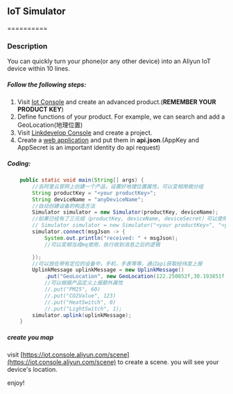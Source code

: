 ## IoT Simulator
==========
### Description
You can quickly turn your phone(or any other device) into an Aliyun IoT device within 10 lines.


##### Follow the following steps:
1. Visit [Iot Console](https://iot.console.aliyun.com/product) and create an advanced product.(<b>REMEMBER YOUR PRODUCT KEY</b>)
2. Define functions of your product. For example, we can search and add a GeoLocation(地理位置)
3. Visit [Linkdevelop Console](https://linkdevelop.aliyun.com/admin) and create a project.
4. Create a [web application](https://linkdevelop.aliyun.com/p/a124YDB8CScraJgw/web/application) and put them in <b>api.json</b>.(AppKey and AppSecret is an important identity do api request)

##### Coding:
```java
    public static void main(String[] args) {
        //去阿里云官网上创建一个产品，设置好地理位置属性。可以变相用做分组
        String productKey = "<your productKey>";
        String deviceName = "anyDeviceName";
        //自动创建设备的构造方法
        Simulator simulator = new Simulator(productKey, deviceName);
        //如果已经有了三元组（productKey, deviceName, deviceSecret）可以使用下面的构造方法
        // Simulator simulator = new Simulator("<your productKey>", "<your deviceName>", "<your deviceSecret>");
        simulator.connect(msgJson -> {
            System.out.println("received: " + msgJson);
            //可以变相当成mq使用，执行收到消息之后的逻辑

        });
        //可以放在带有定位的设备中，手机，手表等等。通过api获取经纬度上报
        UplinkMessage uplinkMessage = new UplinkMessage()
            .put("GeoLocation", new GeoLocation(122.250852f,30.193851f, 12f, 2));
            //可以根据产品定义上报额外属性
            //.put("PM25", 60)
            //.put("CO2Value", 123)
            //.put("HeatSwitch", 0)
            //.put("LightSwitch", 1);
        simulator.uplink(uplinkMessage);
    }
```
##### create you map
visit [https://iot.console.aliyun.com/scene](https://iot.console.aliyun.com/scene) to create a scene.
you will see your device's location.

enjoy!








